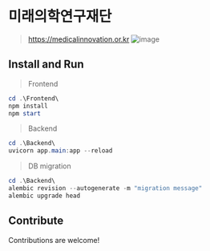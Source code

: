 # 미래의학연구재단

> https://medicalinnovation.or.kr
![image](https://user-images.githubusercontent.com/75025529/229030286-f8f53a9a-72f7-442a-8f84-00723c3e7957.png)


## Install and Run

> Frontend

```powershell
cd .\Frontend\
npm install
npm start
```

> Backend

```powershell
cd .\Backend\
uvicorn app.main:app --reload
```

> DB migration

```powershell
cd .\Backend\
alembic revision --autogenerate -m "migration message"
alembic upgrade head
```

## Contribute
Contributions are welcome!
